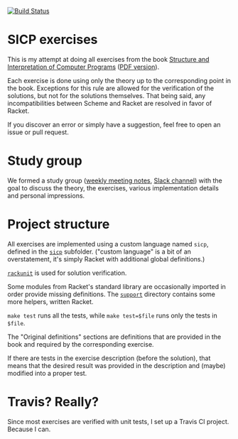 [![Build Status](https://travis-ci.org/v--/sicp.svg?branch=master)](https://travis-ci.org/v--/sicp)

# SICP exercises

This is my attempt at doing all exercises from the book [Structure and Interpretation of Computer Programs](https://mitpress.mit.edu/sicp/) ([PDF version](https://github.com/sarabander/sicp-pdf)).

Each exercise is done using only the theory up to the corresponding point in the book. Exceptions for this rule are allowed for the verification of the solutions, but not for the solutions themselves. That being said, any incompatibilities between Scheme and Racket are resolved in favor of Racket.

If you discover an error or simply have a suggestion, feel free to open an issue or pull request.

# Study group

We formed a study group ([weekly meeting notes](https://github.com/dimitaruzunov/sicp/tree/master/notes), [Slack channel](https://sicp-sofia.slack.com/)) with the goal to discuss the theory, the exercises, various implementation details and personal impressions.

# Project structure

All exercises are implemented using a custom language named `sicp`, defined in the [`sicp`](https://github.com/v--/sicp/blob/master/sicp) subfolder. ("custom language" is a bit of an overstatement, it's simply Racket with additional global definitions.)

[`rackunit`](https://docs.racket-lang.org/rackunit/) is used for solution verification.

Some modules from Racket's standard library are occasionally imported in order provide missing definitions.
The [`support`](https://github.com/v--/sicp/blob/master/support) directory contains some more helpers, written Racket.

`make test` runs all the tests, while `make test=$file` runs only the tests in `$file`.

The "Original definitions" sections are definitions that are provided in the book and required by the corresponding exercise.

If there are tests in the exercise description (before the solution), that means that the desired result was provided in the description and (maybe) modified into a proper test.

# Travis? Really?

Since most exercises are verified with unit tests, I set up a Travis CI project. Because I can.
